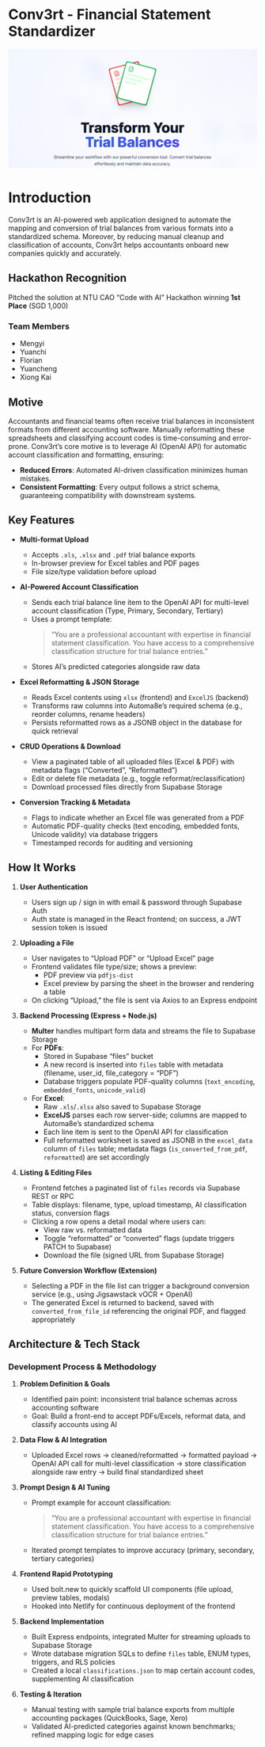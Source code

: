 # Conv3rt - Financial Statement Standardizer
![Picture](cropped_conv3rt.png)

# Introduction
Conv3rt is an AI-powered web application designed to automate the mapping and conversion of trial balances from various formats into a standardized schema. Moreover, by reducing manual cleanup and classification of accounts, Conv3rt helps accountants onboard new companies quickly and accurately.

## Hackathon Recognition
Pitched the solution at NTU CAO “Code with AI” Hackathon winning **1st Place** (SGD 1,000)
### Team Members
- Mengyi
- Yuanchi 
- Florian
- Yuancheng 
- Xiong Kai

## Motive

Accountants and financial teams often receive trial balances in inconsistent formats from different accounting software. Manually reformatting these spreadsheets and classifying account codes is time-consuming and error-prone. Conv3rt’s core motive is to leverage AI (OpenAI API) for automatic account classification and formatting, ensuring:
- **Reduced Errors**: Automated AI-driven classification minimizes human mistakes.
- **Consistent Formatting**: Every output follows a strict schema, guaranteeing compatibility with downstream systems.

## Key Features

- **Multi-format Upload**  
  - Accepts `.xls`, `.xlsx` and `.pdf` trial balance exports  
  - In-browser preview for Excel tables and PDF pages  
  - File size/type validation before upload  

- **AI-Powered Account Classification**  
  - Sends each trial balance line item to the OpenAI API for multi-level account classification (Type, Primary, Secondary, Tertiary)  
  - Uses a prompt template:  
    > “You are a professional accountant with expertise in financial statement classification. You have access to a comprehensive classification structure for trial balance entries.”  
  - Stores AI’s predicted categories alongside raw data  

- **Excel Reformatting & JSON Storage**  
  - Reads Excel contents using `xlsx` (frontend) and `ExcelJS` (backend)  
  - Transforms raw columns into Automa8e’s required schema (e.g., reorder columns, rename headers)  
  - Persists reformatted rows as a JSONB object in the database for quick retrieval  

- **CRUD Operations & Download**  
  - View a paginated table of all uploaded files (Excel & PDF) with metadata flags (“Converted”, “Reformatted”)  
  - Edit or delete file metadata (e.g., toggle reformat/reclassification)  
  - Download processed files directly from Supabase Storage  

- **Conversion Tracking & Metadata**  
  - Flags to indicate whether an Excel file was generated from a PDF  
  - Automatic PDF-quality checks (text encoding, embedded fonts, Unicode validity) via database triggers  
  - Timestamped records for auditing and versioning  

## How It Works

1. **User Authentication**  
   - Users sign up / sign in with email & password through Supabase Auth  
   - Auth state is managed in the React frontend; on success, a JWT session token is issued  

2. **Uploading a File**  
   - User navigates to “Upload PDF” or “Upload Excel” page  
   - Frontend validates file type/size; shows a preview:  
     - PDF preview via `pdfjs-dist`  
     - Excel preview by parsing the sheet in the browser and rendering a table  
   - On clicking “Upload,” the file is sent via Axios to an Express endpoint  

3. **Backend Processing (Express + Node.js)**  
   - **Multer** handles multipart form data and streams the file to Supabase Storage  
   - For **PDFs**:  
     - Stored in Supabase “files” bucket  
     - A new record is inserted into `files` table with metadata (filename, user_id, file_category = “PDF”)  
     - Database triggers populate PDF-quality columns (`text_encoding`, `embedded_fonts`, `unicode_valid`)  
   - For **Excel**:  
     - Raw `.xls`/`.xlsx` also saved to Supabase Storage  
     - **ExcelJS** parses each row server-side; columns are mapped to Automa8e’s standardized schema  
     - Each line item is sent to the OpenAI API for classification  
     - Full reformatted worksheet is saved as JSONB in the `excel_data` column of `files` table; metadata flags (`is_converted_from_pdf`, `reformatted`) are set accordingly  

4. **Listing & Editing Files**  
   - Frontend fetches a paginated list of `files` records via Supabase REST or RPC  
   - Table displays: filename, type, upload timestamp, AI classification status, conversion flags  
   - Clicking a row opens a detail modal where users can:  
     - View raw vs. reformatted data  
     - Toggle “reformatted” or “converted” flags (update triggers PATCH to Supabase)  
     - Download the file (signed URL from Supabase Storage)  

5. **Future Conversion Workflow (Extension)**  
   - Selecting a PDF in the file list can trigger a background conversion service (e.g., using Jigsawstack vOCR + OpenAI)  
   - The generated Excel is returned to backend, saved with `converted_from_file_id` referencing the original PDF, and flagged appropriately  

## Architecture & Tech Stack


### Development Process & Methodology

1. **Problem Definition & Goals**  
   - Identified pain point: inconsistent trial balance schemas across accounting software  
   - Goal: Build a front-end to accept PDFs/Excels, reformat data, and classify accounts using AI  

2. **Data Flow & AI Integration**  
   - Uploaded Excel rows → cleaned/reformatted → formatted payload → OpenAI API call for multi-level classification → store classification alongside raw entry → build final standardized sheet  

3. **Prompt Design & AI Tuning**  
   - Prompt example for account classification:  
     > “You are a professional accountant with expertise in financial statement classification. You have access to a comprehensive classification structure for trial balance entries.”  
   - Iterated prompt templates to improve accuracy (primary, secondary, tertiary categories)  

4. **Frontend Rapid Prototyping**  
   - Used bolt.new to quickly scaffold UI components (file upload, preview tables, modals)  
   - Hooked into Netlify for continuous deployment of the frontend  

5. **Backend Implementation**  
   - Built Express endpoints, integrated Multer for streaming uploads to Supabase Storage  
   - Wrote database migration SQLs to define `files` table, ENUM types, triggers, and RLS policies  
   - Created a local `classifications.json` to map certain account codes, supplementing AI classification  

6. **Testing & Iteration**  
   - Manual testing with sample trial balance exports from multiple accounting packages (QuickBooks, Sage, Xero)  
   - Validated AI-predicted categories against known benchmarks; refined mapping logic for edge cases  
